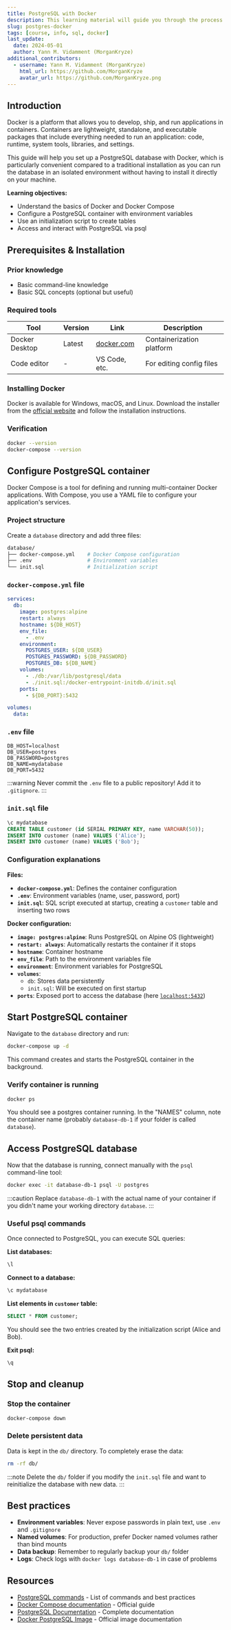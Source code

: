 ```yaml
---
title: PostgreSQL with Docker
description: This learning material will guide you through the process of setting up a PostgreSQL database using Docker.
slug: postgres-docker
tags: [course, info, sql, docker]
last_update:
  date: 2024-05-01
  author: Yann M. Vidamment (MorganKryze)
additional_contributors:
  - username: Yann M. Vidamment (MorganKryze)
    html_url: https://github.com/MorganKryze
    avatar_url: https://github.com/MorganKryze.png
---
```


## Introduction

Docker is a platform that allows you to develop, ship, and run applications in containers. Containers are lightweight, standalone, and executable packages that include everything needed to run an application: code, runtime, system tools, libraries, and settings.

This guide will help you set up a PostgreSQL database with Docker, which is particularly convenient compared to a traditional installation as you can run the database in an isolated environment without having to install it directly on your machine.

**Learning objectives:**

- Understand the basics of Docker and Docker Compose
- Configure a PostgreSQL container with environment variables
- Use an initialization script to create tables
- Access and interact with PostgreSQL via psql

## Prerequisites & Installation

### Prior knowledge

- Basic command-line knowledge
- Basic SQL concepts (optional but useful)

### Required tools

| Tool          | Version | Link                                                         | Description                  |
| ------------- | ------- | ------------------------------------------------------------ | ---------------------------- |
| Docker Desktop| Latest  | [docker.com](https://www.docker.com/products/docker-desktop) | Containerization platform    |
| Code editor   | -       | VS Code, etc.                                                | For editing config files     |

### Installing Docker

Docker is available for Windows, macOS, and Linux. Download the installer from the [official website](https://www.docker.com/products/docker-desktop) and follow the installation instructions.

### Verification

```bash
docker --version
docker-compose --version
```

## Configure PostgreSQL container

Docker Compose is a tool for defining and running multi-container Docker applications. With Compose, you use a YAML file to configure your application's services.

### Project structure

Create a `database` directory and add three files:

```bash
database/
├── docker-compose.yml    # Docker Compose configuration
├── .env                  # Environment variables
└── init.sql              # Initialization script
```

### `docker-compose.yml` file

```yaml
services:
  db:
    image: postgres:alpine
    restart: always
    hostname: ${DB_HOST}
    env_file:
      - .env
    environment:
      POSTGRES_USER: ${DB_USER}
      POSTGRES_PASSWORD: ${DB_PASSWORD}
      POSTGRES_DB: ${DB_NAME}
    volumes:
      - ./db:/var/lib/postgresql/data
      - ./init.sql:/docker-entrypoint-initdb.d/init.sql
    ports:
      - ${DB_PORT}:5432

volumes:
  data:
```

### `.env` file

```env
DB_HOST=localhost
DB_USER=postgres
DB_PASSWORD=postgres
DB_NAME=mydatabase
DB_PORT=5432
```

:::warning
Never commit the `.env` file to a public repository! Add it to `.gitignore`.
:::

### `init.sql` file

```sql
\c mydatabase
CREATE TABLE customer (id SERIAL PRIMARY KEY, name VARCHAR(50));
INSERT INTO customer (name) VALUES ('Alice');
INSERT INTO customer (name) VALUES ('Bob');
```

### Configuration explanations

**Files:**

- **`docker-compose.yml`**: Defines the container configuration
- **`.env`**: Environment variables (name, user, password, port)
- **`init.sql`**: SQL script executed at startup, creating a `customer` table and inserting two rows

**Docker configuration:**

- **`image: postgres:alpine`**: Runs PostgreSQL on Alpine OS (lightweight)
- **`restart: always`**: Automatically restarts the container if it stops
- **`hostname`**: Container hostname
- **`env_file`**: Path to the environment variables file
- **`environment`**: Environment variables for PostgreSQL
- **`volumes`**:
  - `db`: Stores data persistently
  - `init.sql`: Will be executed on first startup
- **`ports`**: Exposed port to access the database (here [`localhost:5432`](http://localhost:5432))

## Start PostgreSQL container

Navigate to the `database` directory and run:

```bash
docker-compose up -d
```

This command creates and starts the PostgreSQL container in the background.

### Verify container is running

```bash
docker ps
```

You should see a postgres container running. In the "NAMES" column, note the container name (probably `database-db-1` if your folder is called `database`).

## Access PostgreSQL database

Now that the database is running, connect manually with the `psql` command-line tool:

```bash
docker exec -it database-db-1 psql -U postgres
```

:::caution
Replace `database-db-1` with the actual name of your container if you didn't name your working directory `database`.
:::

### Useful psql commands

Once connected to PostgreSQL, you can execute SQL queries:

**List databases:**

```sql
\l
```

**Connect to a database:**

```sql
\c mydatabase
```

**List elements in `customer` table:**

```sql
SELECT * FROM customer;
```

You should see the two entries created by the initialization script (Alice and Bob).

**Exit psql:**

```sql
\q
```

## Stop and cleanup

### Stop the container

```bash
docker-compose down
```

### Delete persistent data

Data is kept in the `db/` directory. To completely erase the data:

```bash
rm -rf db/
```

:::note
Delete the `db/` folder if you modify the `init.sql` file and want to reinitialize the database with new data.
:::

## Best practices

- **Environment variables**: Never expose passwords in plain text, use `.env` and `.gitignore`
- **Named volumes**: For production, prefer Docker named volumes rather than bind mounts
- **Data backup**: Remember to regularly backup your `db/` folder
- **Logs**: Check logs with `docker logs database-db-1` in case of problems

## Resources

- [PostgreSQL commands](https://tomcam.github.io/postgres/) - List of commands and best practices
- [Docker Compose documentation](https://docs.docker.com/compose/) - Official guide
- [PostgreSQL Documentation](https://www.postgresql.org/docs/) - Complete documentation
- [Docker PostgreSQL Image](https://hub.docker.com/_/postgres) - Official image documentation
